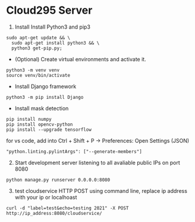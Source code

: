 ﻿# Cloud295 Server
1. Install Install Python3 and pip3
```
sudo apt-get update && \
  sudo apt-get install python3 && \
  python3 get-pip.py;
```

   - (Optional) Create virtual environments and activate it.
```
python3 -m venv venv
source venv/bin/activate
```

- Install Django framework
```
python3 -m pip install Django
```
- Install mask detection 

```
pip install numpy
pip install opencv-python
pip install --upgrade tensorflow

```
for vs code, add into 
Ctrl + Shift + P -> Preferences: Open Settings (JSON)
```
"python.linting.pylintArgs": ["--generate-members"]
```

2. Start development server listening to all avaliable public IPs on port 8080

```
python manage.py runserver 0.0.0.0:8080
```


3. test cloudservice HTTP POST using command line, replace ip address with your ip or localhoast
```
curl -d "label=test&echo=testing 2021" -X POST http://ip_address:8080/cloudservice/
```
